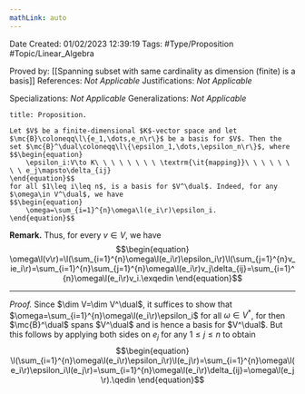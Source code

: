 ```yaml
---
mathLink: auto
---
```


<div class="topSpace"></div>

Date Created: 01/02/2023 12:39:19
Tags: #Type/Proposition #Topic/Linear_Algebra

Proved by: [[Spanning subset with same cardinality as dimension (finite) is a basis]]
References: _Not Applicable_
Justifications: _Not Applicable_

Specializations: _Not Applicable_
Generalizations: _Not Applicable_

``` ad-Proposition
title: Proposition.

Let $V$ be a finite-dimensional $K$-vector space and let $\mc{B}\coloneqq\l\{e_1,\dots,e_n\r\}$ be a basis for $V$. Then the set $\mc{B}^\dual\coloneqq\l\{\epsilon_1,\dots,\epsilon_n\r\}$, where
$$\begin{equation}
    \epsilon_i:V\to K\ \ \ \ \ \ \ \ \textrm{\it{mapping}}\ \ \ \ \ \ \ \ e_j\mapsto\delta_{ij}
\end{equation}$$
for all $1\leq i\leq n$, is a basis for $V^\dual$. Indeed, for any $\omega\in V^\dual$, we have
$$\begin{equation}
    \omega=\sum_{i=1}^{n}\omega\l(e_i\r)\epsilon_i.
\end{equation}$$

```

<b>Remark.</b> Thus, for every $v\in V$, we have
$$\begin{equation}
    \omega\l(v\r)=\l(\sum_{i=1}^{n}\omega\l(e_i\r)\epsilon_i\r)\l(\sum_{j=1}^{n}v_ie_i\r)=\sum_{i=1}^{n}\sum_{j=1}^{n}\omega\l(e_i\r)v_j\delta_{ij}=\sum_{i=1}^{n}\omega\l(e_i\r)v_i.\exqedin
\end{equation}$$

---

<i>Proof.</i> Since $\dim V=\dim V^\dual$, it suffices to show that $\omega=\sum_{i=1}^{n}\omega\l(e_i\r)\epsilon_i$ for all $\omega\in V^\ast$, for then $\mc{B}^\dual$ spans $V^\dual$ and is hence a basis for $V^\dual$. But this follows by applying both sides on $e_j$ for any $1\leq j\leq n$ to obtain
$$\begin{equation}
    \l(\sum_{i=1}^{n}\omega\l(e_i\r)\epsilon_i\r)\l(e_j\r)=\sum_{i=1}^{n}\omega\l(e_i\r)\epsilon_i\l(e_j\r)=\sum_{i=1}^{n}\omega\l(e_i\r)\delta_{ij}=\omega\l(e_j\r).\qedin
\end{equation}$$
